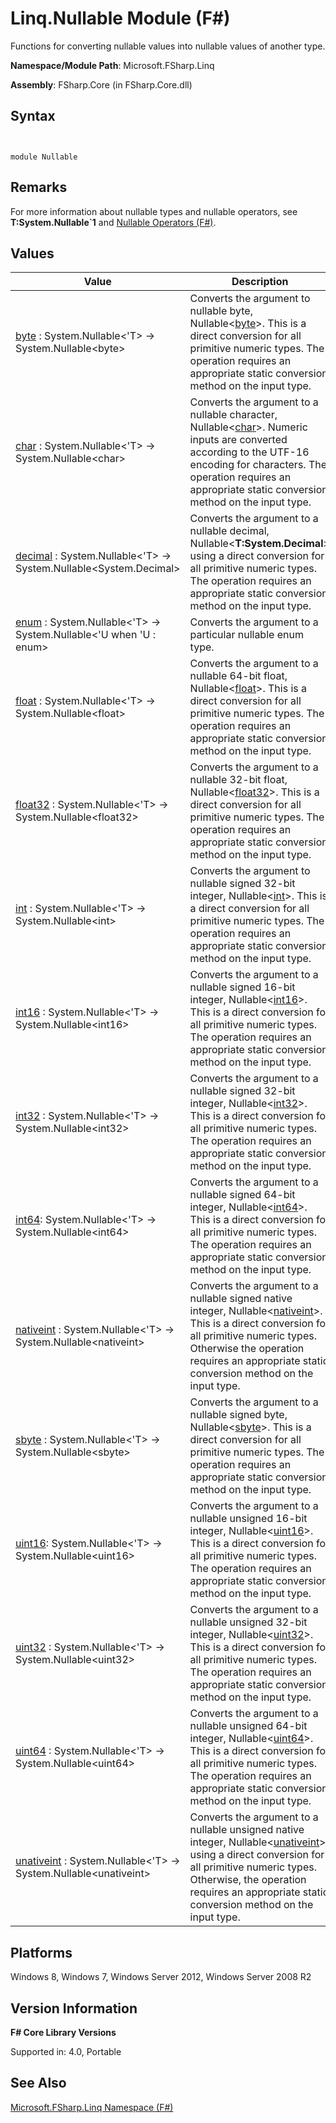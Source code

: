 # Linq.Nullable Module (F#)

Functions for converting nullable values into nullable values of another type.

**Namespace/Module Path**: Microsoft.FSharp.Linq

**Assembly**: FSharp.Core (in FSharp.Core.dll)


## Syntax


```


module Nullable

```



## Remarks
For more information about nullable types and nullable operators, see **T:System.Nullable&#96;1** and [Nullable Operators &#40;F&#35;&#41;](Nullable-Operators-%28FSharp%29.md).


## Values


|Value|Description|
|-----|-----------|
|[byte](http://msdn.microsoft.com/en-us/library/9d0fd2ef-8b80-44a7-b504-a6e9105035a8) : System.Nullable&lt;'T&gt; -&gt; System.Nullable&lt;byte&gt;|Converts the argument to nullable byte, Nullable&lt;[byte](http://msdn.microsoft.com/en-us/library/17a98430-283a-4ff6-a475-e6999577179d)&gt;. This is a direct conversion for all primitive numeric types. The operation requires an appropriate static conversion method on the input type.|
|[char](http://msdn.microsoft.com/en-us/library/27c61925-0ccd-4f7f-b911-8f656d63eb6f) : System.Nullable&lt;'T&gt; -&gt; System.Nullable&lt;char&gt;|Converts the argument to a nullable character, Nullable&lt;[char](http://msdn.microsoft.com/en-us/library/3627f475-985b-4b4e-94d2-14f217c04958)&gt;. Numeric inputs are converted according to the UTF-16 encoding for characters. The operation requires an appropriate static conversion method on the input type.|
|[decimal](http://msdn.microsoft.com/en-us/library/fe77229c-542c-4359-b755-39b7a90fa79d) : System.Nullable&lt;'T&gt; -&gt; System.Nullable&lt;System.Decimal&gt;|Converts the argument to a nullable decimal, Nullable&lt;**T:System.Decimal**&gt; using a direct conversion for all primitive numeric types. The operation requires an appropriate static conversion method on the input type.|
|[enum](http://msdn.microsoft.com/en-us/library/d1149ef9-696f-4cf4-b4cd-94521606926b) : System.Nullable&lt;'T&gt; -&gt; System.Nullable&lt;'U when 'U : enum&gt;|Converts the argument to a particular nullable enum type.|
|[float](http://msdn.microsoft.com/en-us/library/0813ebd5-757b-43ec-8a3e-2aaafbb5e201) : System.Nullable&lt;'T&gt; -&gt; System.Nullable&lt;float&gt;|Converts the argument to a nullable 64-bit float, Nullable&lt;[float](http://msdn.microsoft.com/en-us/library/3fa76cae-e9b5-4672-8bdf-88ff6dbcf7b8)&gt;. This is a direct conversion for all primitive numeric types. The operation requires an appropriate static conversion method on the input type.|
|[float32](http://msdn.microsoft.com/en-us/library/9b2fd2f1-beec-4e7e-b9fb-4da0d9750213) : System.Nullable&lt;'T&gt; -&gt; System.Nullable&lt;float32&gt;|Converts the argument to a nullable 32-bit float, Nullable&lt;[float32](http://msdn.microsoft.com/en-us/library/9bf674b5-ea9a-4b08-ad42-4da313b6ebf0)&gt;. This is a direct conversion for all primitive numeric types. The operation requires an appropriate static conversion method on the input type.|
|[int](http://msdn.microsoft.com/en-us/library/efecf446-be62-444a-a6a6-f67504f119a9) : System.Nullable&lt;'T&gt; -&gt; System.Nullable&lt;int&gt;|Converts the argument to nullable signed 32-bit integer, Nullable&lt;[int](http://msdn.microsoft.com/en-us/library/025d5455-3622-4ea5-9573-3ecbd4ee1375)&gt;. This is a direct conversion for all primitive numeric types. The operation requires an appropriate static conversion method on the input type.|
|[int16](http://msdn.microsoft.com/en-us/library/953ba6ba-39ad-4f29-9c0d-22847d97e314) : System.Nullable&lt;'T&gt; -&gt; System.Nullable&lt;int16&gt;|Converts the argument to a nullable signed 16-bit integer, Nullable&lt;[int16](http://msdn.microsoft.com/en-us/library/608e612c-5a8e-40c4-912f-55788628cb9b)&gt;. This is a direct conversion for all primitive numeric types. The operation requires an appropriate static conversion method on the input type.|
|[int32](http://msdn.microsoft.com/en-us/library/c6790ad2-bab4-49be-84ba-16dee88090db) : System.Nullable&lt;'T&gt; -&gt; System.Nullable&lt;int32&gt;|Converts the argument to a nullable signed 32-bit integer, Nullable&lt;[int32](http://msdn.microsoft.com/en-us/library/6ab0ea34-03db-4874-a265-bef9c64f8eff)&gt;. This is a direct conversion for all primitive numeric types. The operation requires an appropriate static conversion method on the input type.|
|[int64](http://msdn.microsoft.com/en-us/library/5d95d9a6-4056-4061-a029-2f169feae88b): System.Nullable&lt;'T&gt; -&gt; System.Nullable&lt;int64&gt;|Converts the argument to a nullable signed 64-bit integer, Nullable&lt;[int64](http://msdn.microsoft.com/en-us/library/1bec11c0-45ac-469e-923b-22a1708c0701)&gt;. This is a direct conversion for all primitive numeric types. The operation requires an appropriate static conversion method on the input type.|
|[nativeint](http://msdn.microsoft.com/en-us/library/c4da00bb-d3cc-4b99-a958-b3cb39601ea8) : System.Nullable&lt;'T&gt; -&gt; System.Nullable&lt;nativeint&gt;|Converts the argument to a nullable signed native integer, Nullable&lt;[nativeint](http://msdn.microsoft.com/en-us/library/876c5aa7-683f-4912-a799-161732109c4f)&gt;. This is a direct conversion for all primitive numeric types. Otherwise the operation requires an appropriate static conversion method on the input type.|
|[sbyte](http://msdn.microsoft.com/en-us/library/44043d32-324b-4017-8546-016871776112) : System.Nullable&lt;'T&gt; -&gt; System.Nullable&lt;sbyte&gt;|Converts the argument to a nullable signed byte, Nullable&lt;[sbyte](http://msdn.microsoft.com/en-us/library/fbc28b7f-2dbf-4361-acb3-830886820068)&gt;. This is a direct conversion for all primitive numeric types. The operation requires an appropriate static conversion method on the input type.|
|[uint16](http://msdn.microsoft.com/en-us/library/f6321925-76ee-4499-a1f6-4f581b650efe): System.Nullable&lt;'T&gt; -&gt; System.Nullable&lt;uint16&gt;|Converts the argument to a nullable unsigned 16-bit integer, Nullable&lt;[uint16](http://msdn.microsoft.com/en-us/library/2ab2f1fa-344e-4fcf-a688-5024c589630b)&gt;. This is a direct conversion for all primitive numeric types. The operation requires an appropriate static conversion method on the input type.|
|[uint32](http://msdn.microsoft.com/en-us/library/678e7843-fab8-4053-b8c0-3214bea74913) : System.Nullable&lt;'T&gt; -&gt; System.Nullable&lt;uint32&gt;|Converts the argument to a nullable unsigned 32-bit integer, Nullable&lt;[uint32](http://msdn.microsoft.com/en-us/library/02aea3e2-e400-453a-a681-3a657afe1825)&gt;. This is a direct conversion for all primitive numeric types. The operation requires an appropriate static conversion method on the input type.|
|[uint64](http://msdn.microsoft.com/en-us/library/a90b1710-16d3-4f6a-ae02-f0a277006b8c) : System.Nullable&lt;'T&gt; -&gt; System.Nullable&lt;uint64&gt;|Converts the argument to a nullable unsigned 64-bit integer, Nullable&lt;[uint64](http://msdn.microsoft.com/en-us/library/3c4f3a04-06eb-48aa-b38e-16646bda2f33)&gt;. This is a direct conversion for all primitive numeric types. The operation requires an appropriate static conversion method on the input type.|
|[unativeint](http://msdn.microsoft.com/en-us/library/85721b5a-d241-4586-bd12-ec81547a3f7e) : System.Nullable&lt;'T&gt; -&gt; System.Nullable&lt;unativeint&gt;|Converts the argument to a nullable unsigned native integer, Nullable&lt;[unativeint](http://msdn.microsoft.com/en-us/library/9d2946a7-ace9-48a4-8cff-7894b8e7de86)&gt;, using a direct conversion for all primitive numeric types. Otherwise, the operation requires an appropriate static conversion method on the input type.|

## Platforms
Windows 8, Windows 7, Windows Server 2012, Windows Server 2008 R2


## Version Information
**F# Core Library Versions**

Supported in: 4.0, Portable




## See Also
[Microsoft.FSharp.Linq Namespace &#40;F&#35;&#41;](Microsoft.FSharp.Linq-Namespace-%28FSharp%29.md)

